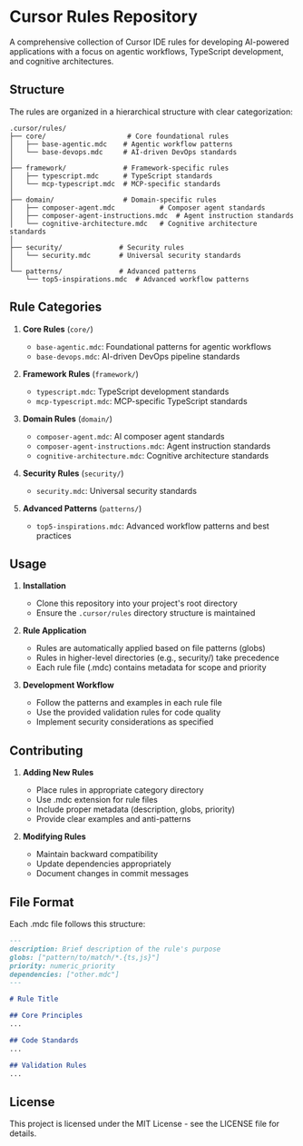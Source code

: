 # Cursor Rules Repository

A comprehensive collection of Cursor IDE rules for developing AI-powered applications with a focus on agentic workflows, TypeScript development, and cognitive architectures.

## Structure

The rules are organized in a hierarchical structure with clear categorization:

```
.cursor/rules/
├── core/                    # Core foundational rules
│   ├── base-agentic.mdc    # Agentic workflow patterns
│   └── base-devops.mdc     # AI-driven DevOps standards
│
├── framework/              # Framework-specific rules
│   ├── typescript.mdc      # TypeScript standards
│   └── mcp-typescript.mdc  # MCP-specific standards
│
├── domain/                 # Domain-specific rules
│   ├── composer-agent.mdc           # Composer agent standards
│   ├── composer-agent-instructions.mdc  # Agent instruction standards
│   └── cognitive-architecture.mdc   # Cognitive architecture standards
│
├── security/              # Security rules
│   └── security.mdc       # Universal security standards
│
└── patterns/              # Advanced patterns
    └── top5-inspirations.mdc  # Advanced workflow patterns
```

## Rule Categories

1. **Core Rules** (`core/`)
   - `base-agentic.mdc`: Foundational patterns for agentic workflows
   - `base-devops.mdc`: AI-driven DevOps pipeline standards

2. **Framework Rules** (`framework/`)
   - `typescript.mdc`: TypeScript development standards
   - `mcp-typescript.mdc`: MCP-specific TypeScript standards

3. **Domain Rules** (`domain/`)
   - `composer-agent.mdc`: AI composer agent standards
   - `composer-agent-instructions.mdc`: Agent instruction standards
   - `cognitive-architecture.mdc`: Cognitive architecture standards

4. **Security Rules** (`security/`)
   - `security.mdc`: Universal security standards

5. **Advanced Patterns** (`patterns/`)
   - `top5-inspirations.mdc`: Advanced workflow patterns and best practices

## Usage

1. **Installation**
   - Clone this repository into your project's root directory
   - Ensure the `.cursor/rules` directory structure is maintained

2. **Rule Application**
   - Rules are automatically applied based on file patterns (globs)
   - Rules in higher-level directories (e.g., security/) take precedence
   - Each rule file (.mdc) contains metadata for scope and priority

3. **Development Workflow**
   - Follow the patterns and examples in each rule file
   - Use the provided validation rules for code quality
   - Implement security considerations as specified

## Contributing

1. **Adding New Rules**
   - Place rules in appropriate category directory
   - Use .mdc extension for rule files
   - Include proper metadata (description, globs, priority)
   - Provide clear examples and anti-patterns

2. **Modifying Rules**
   - Maintain backward compatibility
   - Update dependencies appropriately
   - Document changes in commit messages

## File Format

Each .mdc file follows this structure:
```markdown
---
description: Brief description of the rule's purpose
globs: ["pattern/to/match/*.{ts,js}"]
priority: numeric_priority
dependencies: ["other.mdc"]
---

# Rule Title

## Core Principles
...

## Code Standards
...

## Validation Rules
...
```

## License

This project is licensed under the MIT License - see the LICENSE file for details.
